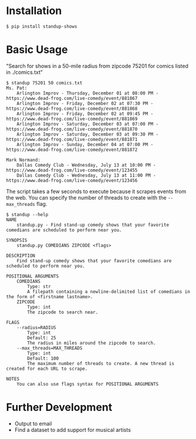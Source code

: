 <!-- # CLI -->
# Installation
```shell
$ pip install standup-shows
````

# Basic Usage
"Search for shows in a 50-mile radius from zipcode 75201 for comics listed in ./comics.txt"

```
$ standup 75201 50 comics.txt
Ms. Pat:
    Arlington Improv - Thursday, December 01 at 08:00 PM - https://www.dead-frog.com/live-comedy/event/881867
    Arlington Improv - Friday, December 02 at 07:30 PM - https://www.dead-frog.com/live-comedy/event/881868
    Arlington Improv - Friday, December 02 at 09:45 PM - https://www.dead-frog.com/live-comedy/event/881869
    Arlington Improv - Saturday, December 03 at 07:00 PM - https://www.dead-frog.com/live-comedy/event/881870
    Arlington Improv - Saturday, December 03 at 09:30 PM - https://www.dead-frog.com/live-comedy/event/881871
    Arlington Improv - Sunday, December 04 at 07:00 PM - https://www.dead-frog.com/live-comedy/event/881872

Mark Normand:
    Dallas Comedy Club - Wednesday, July 13 at 10:00 PM - https://www.dead-frog.com/live-comedy/event/123455
    Dallas Comedy Club - Wednesday, July 13 at 11:00 PM - https://www.dead-frog.com/live-comedy/event/123456
```

The script takes a few seconds to execute because it scrapes events from the web. You can specify the number of threads to create with the `--max_threads` flag.

```
$ standup --help
NAME
    standup.py - Find stand-up comedy shows that your favorite comedians are scheduled to perform near you.

SYNOPSIS
    standup.py COMEDIANS ZIPCODE <flags>

DESCRIPTION
    Find stand-up comedy shows that your favorite comedians are scheduled to perform near you.

POSITIONAL ARGUMENTS
    COMEDIANS
        Type: str
        A filepath containing a newline-delimited list of comedians in the form of <firstname lastname>.
    ZIPCODE
        Type: int
        The zipcode to search near.

FLAGS
    --radius=RADIUS
        Type: int
        Default: 25
        The radius in miles around the zipcode to search.
    --max_threads=MAX_THREADS
        Type: int
        Default: 100
        The maximum number of threads to create. A new thread is created for each URL to scrape.

NOTES
    You can also use flags syntax for POSITIONAL ARGUMENTS
```

# Further Development
- Output to email
- Find a dataset to add support for musical artists

